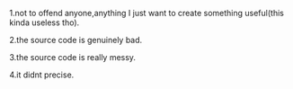 1.not to offend anyone,anything I just want to create something useful(this kinda useless tho).

2.the source code is genuinely bad.

3.the source code is really messy.

4.it didnt precise.

